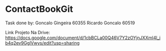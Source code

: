# ContactBookGit
Task done by:
Goncalo Gingeira 60355
Ricardo Goncalo 60519

Link Projeto Na Drive: https://docs.google.com/document/d/1cbBCLa00Q46V7Y2zOYjnJXXmI4l_ib4q2ev9GglVwys/edit?usp=sharing
